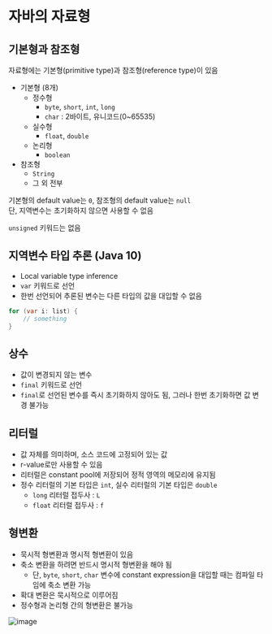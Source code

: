# 자바의 자료형

## 기본형과 참조형

자료형에는 기본형(primitive type)과 참조형(reference type)이 있음

- 기본형 (8개)
  - 정수형
    - `byte`, `short`, `int`, `long`
    - `char` : 2바이트, 유니코드(0~65535)
  - 실수형
    - `float`, `double`
  - 논리형
    - `boolean`
- 참조형
  - `String`
  - 그 외 전부

기본형의 default value는 `0`, 참조형의 default value는 `null`  
단, 지역변수는 초기화하지 않으면 사용할 수 없음

`unsigned` 키워드는 없음

## 지역변수 타입 추론 (Java 10)

- Local variable type inference
- `var` 키워드로 선언
- 한번 선언되어 추론된 변수는 다른 타입의 값을 대입할 수 없음

```java
for (var i: list) {
    // something
}
```

## 상수

- 값이 변경되지 않는 변수
- `final` 키워드로 선언
- `final`로 선언된 변수를 즉시 초기화하지 않아도 됨, 그러나 한번 초기화하면 값 변경 불가능

## 리터럴

- 값 자체를 의미하며, 소스 코드에 고정되어 있는 값
- r-value로만 사용할 수 있음
- 리터럴은 constant pool에 저장되어 정적 영역의 메모리에 유지됨
- 정수 리터럴의 기본 타입은 `int`, 실수 리터럴의 기본 타입은 `double`
  - `long` 리터럴 접두사 : `L`
  - `float` 리터럴 접두사 : `f`

## 형변환

- 묵시적 형변환과 명시적 형변환이 있음
- 축소 변환을 하려면 반드시 명시적 형변환을 해야 됨
  - 단, `byte`, `short`, `char` 변수에 constant expression을 대입할 때는 컴파일 타임에 축소 변환 가능
- 확대 변환은 묵시적으로 이루어짐
- 정수형과 논리형 간의 형변환은 불가능

![image](https://user-images.githubusercontent.com/38099251/191415884-0aa84b6f-eb88-4605-b788-1187cb0c5401.png)
